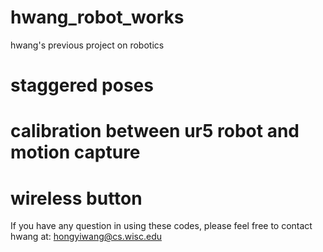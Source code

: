 # hwang_robot_works
hwang's previous project on robotics

# staggered poses
# calibration between ur5 robot and motion capture
# wireless button

If you have any question in using these codes, please feel free to contact hwang at: hongyiwang@cs.wisc.edu
